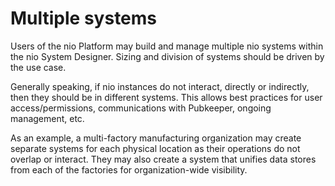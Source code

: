 # Multiple systems

Users of the nio Platform may build and manage multiple nio systems within the nio System Designer. Sizing and division of systems should be driven by the use case.

Generally speaking, if nio instances do not interact, directly or indirectly, then they should be in different systems. This allows best practices for user access/permissions, communications with Pubkeeper, ongoing management, etc.

As an example, a multi-factory manufacturing organization may create separate systems for each physical location as their operations do not overlap or interact. They may also create a system that unifies data stores from each of the factories for organization-wide visibility.
